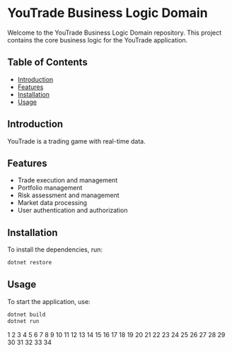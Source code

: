 # YouTrade Business Logic Domain

Welcome to the YouTrade Business Logic Domain repository. This project contains the core business logic for the YouTrade application.

## Table of Contents

- [Introduction](#introduction)
- [Features](#features)
- [Installation](#installation)
- [Usage](#usage)

## Introduction

YouTrade is a trading game with real-time data. 

## Features

- Trade execution and management
- Portfolio management
- Risk assessment and management
- Market data processing
- User authentication and authorization

## Installation

To install the dependencies, run:

```sh
dotnet restore
```

## Usage

To start the application, use:

```sh
dotnet build
dotnet run
```

1
2
3
4
5
6
7
8
9
10
11
12
13
14
15
16
17
18
19
20
21
22
23
24
25
26
27
28
29
30
31
32
33
34